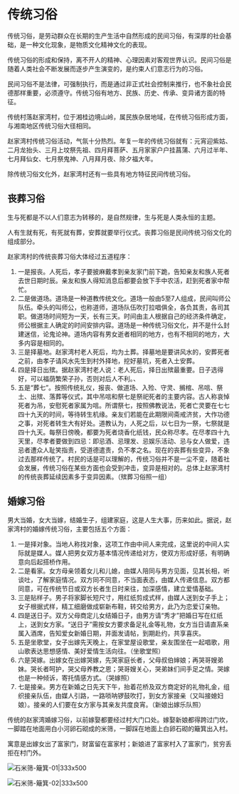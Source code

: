 # 传统习俗
传统习俗，是劳动群众在长期的生产生活中自然形成的民间习俗，有深厚的社会基础，是一种文化现象，是物质文化精神文化的表现。

传统习俗的形成和保持，离不开人的精神、心理因素对客观世界认识。民间习俗是随着人类社会不断发展而逐步产生演变的，是约束人们意志行为的习俗。

民间习俗不是法律，可强制执行，而是通过非正式社会控制来推行，也不象社会民德那样重要，必须遵守。传统习俗有地方、民族、历史、传承、变异诸方面的特征。

传统村落赵家湾村，位于湘桂边境山岭，属民族杂居地域，在传统习俗形成方面，与湘南地区传统习俗大径相同。

赵家湾村传统习俗活动，气氛十分热烈。年复一年的传统习俗就有：元宵迎紫姑、二月龙抬头、三月上坟祭先祖、四月拜菩萨、五月家家户户挂菖蒲、六月过半年、七月拜仙女、七月祭鬼神、八月拜月夜、除夕福大年。

除传统习俗文化外，赵家湾村还有一些具有地方特征民间传统习俗。

## 丧葬习俗
生与死都是不以人们意志为转移的，是自然规律，生与死是人类永恒的主题。

人有生就有死，有死就有葬，安葬就要举行仪式。丧葬习俗是民间传统习俗文化的组成部分。

赵家湾村的传统丧葬习俗大体经过五道程序：
1. 一是报丧。人死后，孝子要披麻戴孝到亲友家门前下跪，告知亲友和族人死者去世日期时辰。亲友和族人得知消息后都要会放下手中农活，赶到死者家中帮忙。
2. 二是做道场。道场是一种道教传统文化。道场一般由5至7人组成，民间叫师公队伍。牵头的叫师公，也称道师，道场队伍吹打拉唱俱全，各负其责，各司其职。做道场时间短为一天，长有三天。时间由主人根据自己的经济条件确定，师公根据主人确定的时间安排内容。道场是一种传统习俗文化，并不是什么封建迷信，论鬼论神。道场内容有男女逝者相同的地方，也有不相同的地方，大多内容是相同的。
3. 三是择墓地。赵家湾村老人死后，均为土葬。择墓地是要讲风水的，安葬死者之前，由孝子请风水先生到村外择地，挖好墓坑，死者入土安葬。
4. 四是择日出殡。据赵家湾村老人说：老人死后，择日出殡最重要。日子选得好，可以福荫繁荣子孙，否则对后人不利。、
5. 五是“葬七”。按照传统礼仪，报丧、做道场、入殓、守灵、搁棺、吊唁、祭土、出殡、落葬等仪式，其中吊唁和祭七是祭祀死者的主要内容。古人称哀悼死者为吊，安慰死者家属为唁。所谓祭七，按照佛教说法，死者亡灵要在七七四十九天的时间，等待转生机缘。亲友们若能在此期限间斋戒济贫，大作功德之事，对死者转生大有好处。道教认为，人死之后，以七日为一祭，七祭就是四十九天。每祭日傍晚，都要为死者烧香化纸钱，民众称尽孝。在尽孝四十九天里，尽孝者要做到四忌：即忌酒、忌理发、忌娱乐活动、忌与女人做爱，违忌者遭众人耻笑指责，受道德遣责，负不孝之名。现在的丧葬有些变异，不象过去那样传统了。村民的话是可以理解的，传统习俗并不是一尘不变，随着社会发展，传统习俗在某些方面也会受到冲击，变异是相对的。总体上赵家湾村的传统丧葬延续因素多于变异因素。（殡葬习俗照一组）

## 婚嫁习俗
男大当婚，女大当嫁，结婚生子，组建家庭，这是人生大事，历来如此。据说，赵家湾村的婚嫁传统习俗，主要包括五个方面：

1. 一是择对象。当地人称找对象，这项工作由中间人来完成，这里说的中间人实际就是媒人。媒人把男女双方基本情况传递给对方，使双方形成好感，有明确意向后起搭桥作用。
2. 二是看家。女方母亲领着女儿和儿媳，由媒人陪同与男方见面，见其长相，听谈吐，了解家庭情况。双方同不同意，不当面表态，由媒人传递信息。双方都同意，可在传统节日或双方长者生日时来往，加深感情，建立爱情基础。
3. 三是贴样子。男子将家脚长短尺寸，用红纸剪成式样，由媒人送到女子手上；女子根据式样，精工细磨做成崭新布鞋，转交给男方，此乃为恋爱订亲物。
4. 四是送日子。双方父母商定儿女结婚日子，由男方请“秀才”把婚日写在红纸上，送到女方家。“送日子”需按女方要求备足礼金等礼物，女方当日请直系亲属入酒席，告知爱女新婚日期，并面发请帖，到期赴约，共享喜庆。
5. 五是坐歌堂，女子出嫁先天晚上，在家堂屋设歌堂，亲友围坐在一起唱歌，用山歌表达思想感情、美好爱情生活向往。（坐歌堂照）
6. 六是哭嫁。出嫁女在出嫁哭嫁，先哭家庭长者，父母叔伯婶娘；再哭哥嫂弟妹。哭长者呵护，哭父母养教之恩；哭哥嫂关心，哭弟妹们间手足之情。哭嫁也是一种倾诉，寄托情感方式。（哭嫁照）
7. 七是接亲。男方在新婚之日先天下午，抬着花桥及双方商定好的礼物礼金，组织接亲队伍，由媒人引路，一路唢呐锣鼓吹打，到女方家接亲（又叫接媳妇娘）。接亲的人们要在女方家与其亲友共度良宵。（新娘出嫁乐队照）

传统的赵家湾婚嫁习俗，以前嫁娶都要经过村大门口处。嫁娶新娘都得跨过门坎，一脚踏在地面用白小河卵石砌成的米筛，一脚踩在地面上白卵石砌的簸箕出入村。

寓意是出嫁女出了富家门，财富留在富家村；新娘进了富家村入了富家门，贫穷丢拒在村门外。

![石米筛-簸箕-01|333x500](https://cdn.ossez.com/discourse-uploads/original/2X/e/e0cc3af27d8fd1d57496da4adc60d0400cee0938.jpeg ':size=300')

![石米筛-簸箕-02|333x500](https://cdn.ossez.com/discourse-uploads/original/2X/0/08e0caaca5abaf79207ee7168e19542beb6150be.jpeg ':size=300')